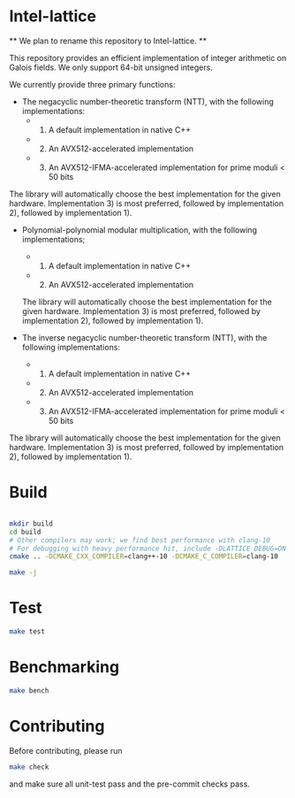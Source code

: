 # Intel-lattice
** We plan to rename this repository to Intel-lattice. **

This repository provides an efficient implementation of integer arithmetic on Galois fields. We only support 64-bit unsigned integers.

We currently provide three primary functions:

-  The negacyclic number-theoretic transform (NTT), with the following implementations:
   - 1) A default implementation in native C++
   - 2) An AVX512-accelerated implementation
   - 3) An AVX512-IFMA-accelerated implementation for prime moduli < 50 bits

  The library will automatically choose the best implementation for the given hardware. Implementation 3) is most preferred, followed by implementation 2), followed by implementation 1).

- Polynomial-polynomial modular multiplication, with the following implementations;
  - 1) A default implementation in native C++
  - 2) An AVX512-accelerated implementation

  The library will automatically choose the best implementation for the given hardware. Implementation 3) is most preferred, followed by implementation 2), followed by implementation 1).

-  The inverse negacyclic number-theoretic transform (NTT), with the following implementations:
   - 1) A default implementation in native C++
   - 2) An AVX512-accelerated implementation
   - 3) An AVX512-IFMA-accelerated implementation for prime moduli < 50 bits

  The library will automatically choose the best implementation for the given hardware. Implementation 3) is most preferred, followed by implementation 2), followed by implementation 1).


# Build
```bash

mkdir build
cd build
# Other compilers may work; we find best performance with clang-10
# For debugging with heavy performance hit, include -DLATTICE_DEBUG=ON
cmake .. -DCMAKE_CXX_COMPILER=clang++-10 -DCMAKE_C_COMPILER=clang-10

make -j
```

# Test
```bash
make test
```

# Benchmarking
```bash
make bench
```

# Contributing
Before contributing, please run
```bash
make check
```
and make sure all unit-test pass and the pre-commit checks pass.

